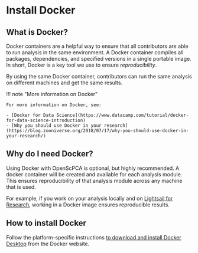 # Install Docker

## What is Docker?

Docker containers are a helpful way to ensure that all contributors are able to run analysis in the same environment.
A Docker container compiles all packages, dependencies, and specified versions in a single portable image.
In short, Docker is a key tool we use to ensure _reproducibility_.

By using the same Docker container, contributors can run the same analysis on different machines and get the same results.

!!! note "More information on Docker"

    For more information on Docker, see:

    - [Docker for Data Science](https://www.datacamp.com/tutorial/docker-for-data-science-introduction)
    - [Why you should use Docker in your research](https://blog.zooniverse.org/2018/07/17/why-you-should-use-docker-in-your-research/)
<!--
    - [Docker images and how we use them in OpenScPCA](STUB_LINK to what are docker images)
-->

## Why do I need Docker?

Using Docker with OpenScPCA is optional, but highly recommended.
A docker container will be created and available for each analysis module.
This ensures reproducibility of that analysis module across any machine that is used.

For example, if you work on your analysis locally and on [Lightsail for Research](../../software-platforms/lsfr/index.md), working in a Docker image ensures reproducible results.

## How to install Docker

Follow the platform-specific instructions [to download and install Docker Desktop](https://docs.docker.com/get-docker/) from the Docker website.
